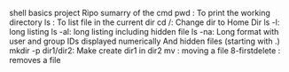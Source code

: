 shell basics project Ripo
sumarry of the cmd
pwd : To print the working directory
ls : To list file in the current dir
cd /: Change dir to Home Dir
ls -l: long listing
ls -al: long listing including hidden file
ls -na:   Long format   with user and group IDs displayed numerically    And hidden files (starting with .)
mkdir -p dir1/dir2: Make create dir1 in dir2
mv : moving a file
8-firstdelete : removes a file
